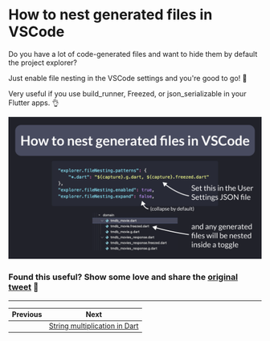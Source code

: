 # How to nest generated files in VSCode

Do you have a lot of code-generated files and want to hide them by default the project explorer?

Just enable file nesting in the VSCode settings and you're good to go! 🚀

Very useful if you use build_runner, Freezed, or json_serializable in your Flutter apps. 👌

![](078.png)

### Found this useful? Show some love and share the [original tweet](https://twitter.com/biz84/status/1584527886891245568) 🙏

---

| Previous | Next |
| -------- | ---- |
|  | [String multiplication in Dart](../0079-string-multiplication/index.md) |